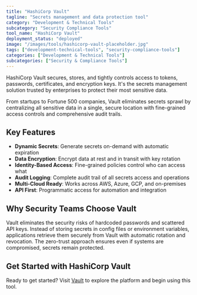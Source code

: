 ```yaml
---
title: "HashiCorp Vault"
tagline: "Secrets management and data protection tool"
category: "Development & Technical Tools"
subcategory: "Security Compliance Tools"
tool_name: "HashiCorp Vault"
deployment_status: "deployed"
image: "/images/tools/hashicorp-vault-placeholder.jpg"
tags: ["development-technical-tools", "security-compliance-tools"]
categories: ["Development & Technical Tools"]
subcategories: ["Security & Compliance Tools"]
---
```

HashiCorp Vault secures, stores, and tightly controls access to tokens, passwords, certificates, and encryption keys. It's the secrets management solution trusted by enterprises to protect their most sensitive data.

From startups to Fortune 500 companies, Vault eliminates secrets sprawl by centralizing all sensitive data in a single, secure location with fine-grained access controls and comprehensive audit trails.

## Key Features
- **Dynamic Secrets**: Generate secrets on-demand with automatic expiration
- **Data Encryption**: Encrypt data at rest and in transit with key rotation
- **Identity-Based Access**: Fine-grained policies control who can access what
- **Audit Logging**: Complete audit trail of all secrets access and operations
- **Multi-Cloud Ready**: Works across AWS, Azure, GCP, and on-premises
- **API First**: Programmatic access for automation and integration

## Why Security Teams Choose Vault
Vault eliminates the security risks of hardcoded passwords and scattered API keys. Instead of storing secrets in config files or environment variables, applications retrieve them securely from Vault with automatic rotation and revocation. The zero-trust approach ensures even if systems are compromised, secrets remain protected.

## Get Started with HashiCorp Vault

Ready to get started? Visit [Vault](https://www.vaultproject.io) to explore the platform and begin using this tool.